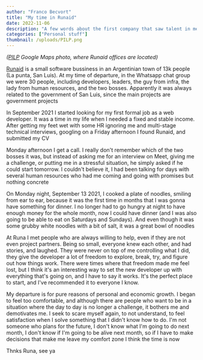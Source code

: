 ```yaml
---
author: "Franco Becvort"
title: "My time in Runaid"
date: 2022-11-06
description: "A few words about the first company that saw talent in me"
categories: ["Personal stuff"]
thumbnail: /uploads/PILP.png
---
```

_\([PILP](https://www.ulp.edu.ar/paginas/pilp.php) Google Maps photo, where Runaid offices are located\)_

[Runaid](https://www.runaid.com.ar/) is a small software bussiness in an Argentinian town of 13k people \(La punta, San Luis\). At my time of departure, in the Whatsapp chat group we were 30 people, including developers, leaders, the guy from infra, the lady from human resources, and the two bosses. Apparently it was always related to the government of San Luis, since the main projects are government projects

In September 2021 I started looking for my first formal job as a web developer. It was a time in my life when I needed a fixed and stable income. After getting my feet wet with some HR ignoring me and multi-stage technical interviews, googling on a Friday afternoon I found Runaid, and submitted my CV

Monday afternoon I get a call. I really don't remember which of the two bosses it was, but instead of asking me for an interview on Meet, giving me a challenge, or putting me in a stressful situation, he simply asked if he could start tomorrow. I couldn't believe it, I had been talking for days with several human resources who had me coming and going with promises but nothing concrete

On Monday night, September 13 2021, I cooked a plate of noodles, smiling from ear to ear, because it was the first time in months that I was gonna have something for dinner. I no longer had to go hungry at night to have enough money for the whole month, now I could have dinner \(and I was also going to be able to eat on Saturdays and Sundays\). And even though it was some grubby white noodles with a bit of salt, it was a great bowl of noodles

At Runa I met people who are always willing to help, even if they are not even project partners. Being so small, everyone knew each other, and had stories, and laughed. They were never on top of me controlling what I did, they give the developer a lot of freedom to explore, break, try, and figure out how things work. There were times where that freedom made me feel lost, but I think it's an interesting way to set the new developer up with everything that's going on, and I have to say it works. It's the perfect place to start, and I've recommended it to everyone I know.

My departure is for pure reasons of personal and economic growth. I began to feel too comfortable, and although there are people who want to be in a situation where the day to day is no longer a challenge, it bothers me and demotivates me. I seek to scare myself again, to not understand, to feel satisfaction when I solve something that I didn't know how to do. I'm not someone who plans for the future, I don't know what I'm going to do next month, I don't know if I'm going to be alive next month, so if I have to make decisions that make me leave my comfort zone I think the time is now

Thnks Runa, see ya